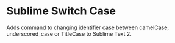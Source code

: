 Sublime Switch Case
===================

Adds command to changing identifier case between camelCase, underscored_case or TitleCase to Sublime Text 2.
